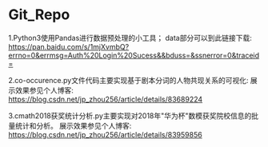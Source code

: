 # Git_Repo

1.Python3使用Pandas进行数据预处理的小工具；
data部分可以到此链接下载: https://pan.baidu.com/s/1mjXvmbQ?errno=0&errmsg=Auth%20Login%20Sucess&&bduss=&ssnerror=0&traceid=

2.co-occurence.py文件代码主要实现基于剧本分词的人物共现关系的可视化: 展示效果参见个人博客: https://blog.csdn.net/jp_zhou256/article/details/83689224

3.cmath2018获奖统计分析.py主要实现对2018年"华为杯"数模获奖院校信息的批量统计和分析。 展示效果参见个人博客: https://blog.csdn.net/jp_zhou256/article/details/83959856
